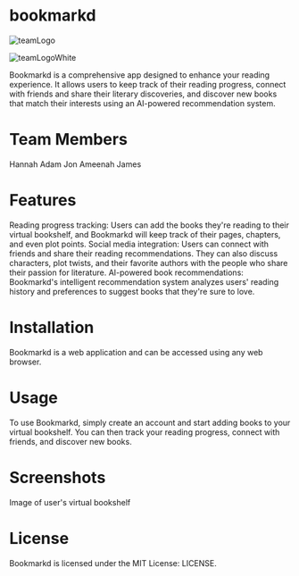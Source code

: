 # bookmarkd

![teamLogo](https://github.com/HannahMcCabe31/bookmarkd/assets/147779056/da8f71cb-8077-4bab-a445-51eb3303b157)

![teamLogoWhite](https://github.com/HannahMcCabe31/bookmarkd/assets/147779056/ffcb2371-d15c-483f-8229-71ab556cdba9)


Bookmarkd is a comprehensive app designed to enhance your reading experience. It allows users to keep track of their reading progress, connect with friends and share their literary discoveries, and discover new books that match their interests using an AI-powered recommendation system.

# Team Members
Hannah
Adam
Jon
Ameenah
James


# Features

Reading progress tracking: Users can add the books they're reading to their virtual bookshelf, and Bookmarkd will keep track of their pages, chapters, and even plot points.
Social media integration: Users can connect with friends and share their reading recommendations. They can also discuss characters, plot twists, and their favorite authors with the people who share their passion for literature.
AI-powered book recommendations: Bookmarkd's intelligent recommendation system analyzes users' reading history and preferences to suggest books that they're sure to love.

# Installation
Bookmarkd is a web application and can be accessed using any web browser.

# Usage
To use Bookmarkd, simply create an account and start adding books to your virtual bookshelf. You can then track your reading progress, connect with friends, and discover new books.

# Screenshots
Image of user's virtual bookshelf 

# License
Bookmarkd is licensed under the MIT License: LICENSE.
